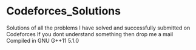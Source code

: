 # Codeforces_Solutions
Solutions of all the problems I have solved and successfully submitted on Codeforces
If you dont understand something then drop me a mail
Compiled in GNU G++11 5.1.0 
